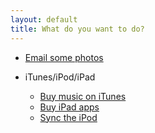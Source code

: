 ```yaml
---
layout: default
title: What do you want to do?
---
```


- [Email some photos](email_photos.html)
- iTunes/iPod/iPad

  - [Buy music on iTunes](buy_music.html)
  - [Buy iPad apps](buy_apps.html)
  - [Sync the iPod](sync_ipod.html)
